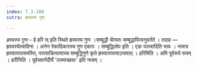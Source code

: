 ```yaml
---
index: 7.3.108
sutra: ह्रस्वस्य गुणः

---
```

_ह्रस्वस्य गुणः_ - हे हरि स् इति स्थिते ह्रस्वस्य गुणः ।सम्बुद्धौ चे॑त्यतः सम्बुद्धावित्यनुवर्तते । तदाह — ह्रस्वस्येत्यादिना । अनेन रेफादिकारस्य गुण एकारः । सम्बुद्धिलोप इति । एङः परत्वादिति भावः । नत्वत्र ह्रस्वात्परत्वमस्ति, परत्वान्नित्यत्वाच्च सम्बुद्धिगुणे कृते ह्रस्वात्परत्वाऽभावात् । हरिमिति । अमि पूर्वरूपे रूपम् । हरीनिति । पूर्वसवर्णदीर्घे 'तस्माच्छसः' इति नत्वम् । 